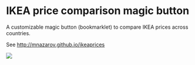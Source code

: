 # IKEA price comparison magic button

A customizable magic button (bookmarklet) to compare IKEA prices across countries.

See http://mnazarov.github.io/ikeaprices

![](demo.gif)
